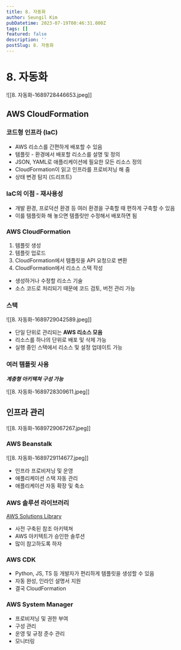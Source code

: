 ```yaml
---
title: 8. 자동화
author: Seungil Kim
pubDatetime: 2023-07-19T00:46:31.000Z
tags: []
featured: false
description: ''
postSlug: 8. 자동화
---
```

# 8. 자동화

![[8. 자동화-1689728446653.jpeg]]

## AWS CloudFormation

### 코드형 인프라 (IaC)

- AWS 리소스를 간편하게 배포할 수 있음
- 템플릿 - 환경에서 배포할 리소스를 설명 및 정의
- JSON, YAML로 애플리케이션에 필요한 모든 리소스 정의
- CloudFormation이 읽고 인프라를 프로비저닝 해 줌
- 상태 변경 탐지 (드리프트)

### IaC의 이점 - 재사용성

- 개발 환경, 프로덕션 환경 등 여러 환경을 구축할 때 편하게 구축할 수 있음
- 이를 템플릿화 해 놓으면 템플릿만 수정해서 배포하면 됨

### AWS CloudFormation

1. 템플릿 생성
2. 템플릿 업로드
3. CloudFormation에서 템플릿을 API 요청으로 변환
4. CloudFormation에서 리소스 스택 작성

- 생성하거나 수정할 리소스 기술 
- 소스 코드로 처리되기 때문에 코드 검토, 버전 관리 가능

### 스택

![[8. 자동화-1689729042589.jpeg]]

- 단일 단위로 관리되는 **AWS 리소스 모음**
- 리소스를 하나의 단위로 배포 및 삭제 가능
- 실행 중인 스택에서 리소스 및 설정 업데이트 가능

### 여러 템플릿 사용

***계층형 아키텍쳐 구성 가능***

![[8. 자동화-1689728309611.jpeg]]

## 인프라 관리

![[8. 자동화-1689729067267.jpeg]]

### AWS Beanstalk

![[8. 자동화-1689729114677.jpeg]]

- 인프라 프로비저닝 및 운영
- 애플리케이션 스택 자동 관리
- 애플리케이션 자동 확장 및 축소

### AWS 솔루션 라이브러리

[AWS Solutions Library](https://aws.amazon.com/ko/solutions/)

- 사전 구축된 참조 아키텍쳐
- AWS 아키텍트가 승인한 솔루션
- 많이 참고하도록 하자

### AWS CDK

- Python, JS, TS 등 개발자가 편리하게 템플릿을 생성할 수 있음
- 자동 완성, 인라인 설명서 지원
- 결국 CloudFormation

### AWS System Manager

- 프로비저닝 및 권한 부여
- 구성 관리
- 운영 및 규정 준수 관리
- 모니터링
